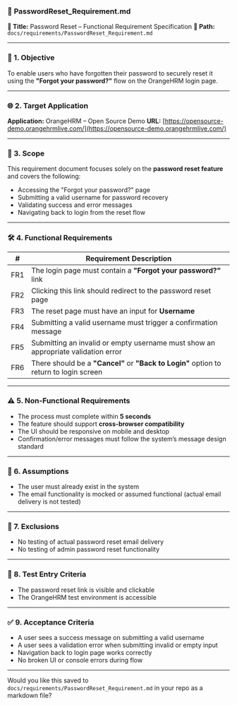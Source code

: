 
### 📄 **PasswordReset\_Requirement.md**

**📌 Title:** Password Reset – Functional Requirement Specification
**📁 Path:** `docs/requirements/PasswordReset_Requirement.md`

---

### 🔖 1. Objective

To enable users who have forgotten their password to securely reset it using the **"Forgot your password?"** flow on the OrangeHRM login page.

---

### 🌐 2. Target Application

**Application:** OrangeHRM – Open Source Demo
**URL:** [https://opensource-demo.orangehrmlive.com/](https://opensource-demo.orangehrmlive.com/)

---

### 🧩 3. Scope

This requirement document focuses solely on the **password reset feature** and covers the following:

* Accessing the "Forgot your password?" page
* Submitting a valid username for password recovery
* Validating success and error messages
* Navigating back to login from the reset flow

---

### 🛠️ 4. Functional Requirements

| #   | Requirement Description                                                                |
| --- | -------------------------------------------------------------------------------------- |
| FR1 | The login page must contain a **"Forgot your password?"** link                         |
| FR2 | Clicking this link should redirect to the password reset page                          |
| FR3 | The reset page must have an input for **Username**                                     |
| FR4 | Submitting a valid username must trigger a confirmation message                        |
| FR5 | Submitting an invalid or empty username must show an appropriate validation error      |
| FR6 | There should be a **"Cancel"** or **"Back to Login"** option to return to login screen |

---

### ⚠️ 5. Non-Functional Requirements

* The process must complete within **5 seconds**
* The feature should support **cross-browser compatibility**
* The UI should be responsive on mobile and desktop
* Confirmation/error messages must follow the system’s message design standard

---

### 🔐 6. Assumptions

* The user must already exist in the system
* The email functionality is mocked or assumed functional (actual email delivery is not tested)

---

### 🔬 7. Exclusions

* No testing of actual password reset email delivery
* No testing of admin password reset functionality

---

### 🧪 8. Test Entry Criteria

* The password reset link is visible and clickable
* The OrangeHRM test environment is accessible

---

### ✅ 9. Acceptance Criteria

* A user sees a success message on submitting a valid username
* A user sees a validation error when submitting invalid or empty input
* Navigation back to login page works correctly
* No broken UI or console errors during flow

---

Would you like this saved to `docs/requirements/PasswordReset_Requirement.md` in your repo as a markdown file?
